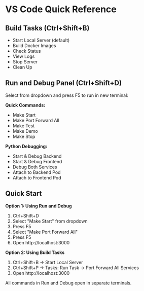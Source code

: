 # VS Code Quick Reference

## Build Tasks (Ctrl+Shift+B)
- Start Local Server (default)
- Build Docker Images
- Check Status
- View Logs
- Stop Server
- Clean Up

## Run and Debug Panel (Ctrl+Shift+D)
Select from dropdown and press F5 to run in new terminal:

**Quick Commands:**
- Make Start
- Make Port Forward All
- Make Test
- Make Demo
- Make Stop

**Python Debugging:**
- Start & Debug Backend
- Start & Debug Frontend
- Debug Both Services
- Attach to Backend Pod
- Attach to Frontend Pod

## Quick Start

**Option 1: Using Run and Debug**
1. Ctrl+Shift+D
2. Select "Make Start" from dropdown
3. Press F5
4. Select "Make Port Forward All"
5. Press F5
6. Open http://localhost:3000

**Option 2: Using Build Tasks**
1. Ctrl+Shift+B → Start Local Server
2. Ctrl+Shift+P → Tasks: Run Task → Port Forward All Services
3. Open http://localhost:3000

All commands in Run and Debug open in separate terminals.
